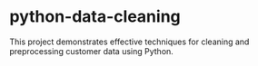 # python-data-cleaning
This project demonstrates effective techniques for cleaning and preprocessing customer data using Python.
